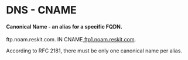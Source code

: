 # DNS - CNAME

#### Canonical Name - an alias for a specific FQDN.

ftp.noam.reskit.com. IN CNAME[ ftp1.noam.reskit.com](ftp://ftp1.noam.reskit.com/).

According to RFC 2181, there must be only one canonical name per alias.

